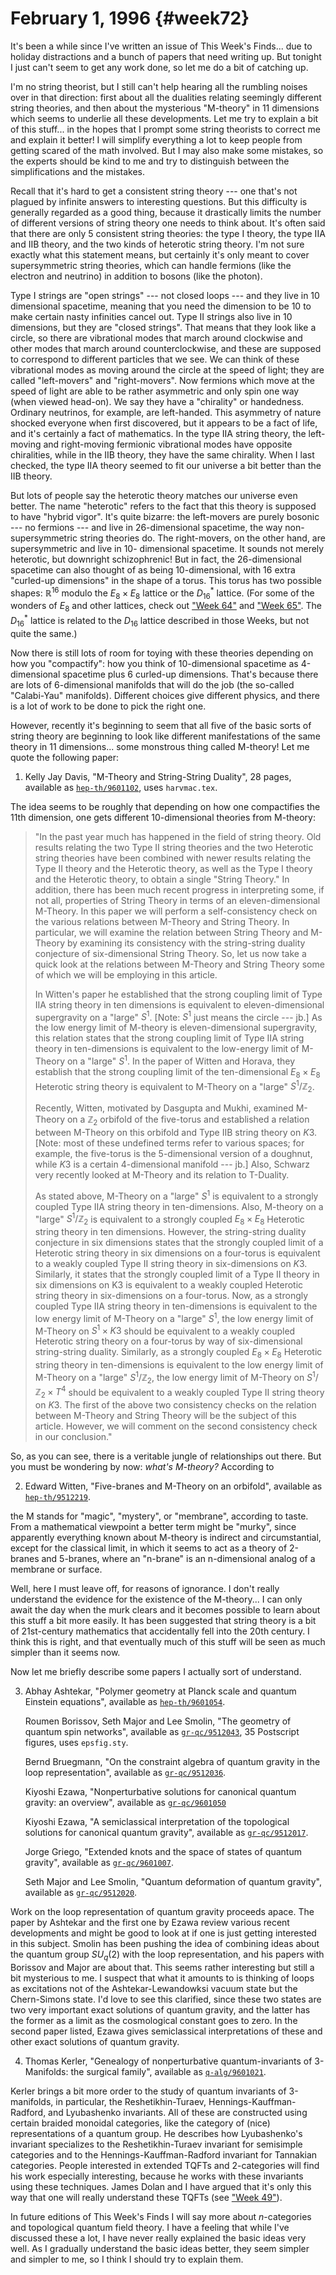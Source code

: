 # February 1, 1996 {#week72}

It's been a while since I've written an issue of This Week's
Finds... due to holiday distractions and a bunch of papers that need
writing up. But tonight I just can't seem to get any work done, so let
me do a bit of catching up.

I'm no string theorist, but I still can't help hearing all the
rumbling noises over in that direction: first about all the dualities
relating seemingly different string theories, and then about the
mysterious "M-theory" in 11 dimensions which seems to underlie all
these developments. Let me try to explain a bit of this stuff... in the
hopes that I prompt some string theorists to correct me and explain it
better! I will simplify everything a lot to keep people from getting
scared of the math involved. But I may also make some mistakes, so the
experts should be kind to me and try to distinguish between the
simplifications and the mistakes.

Recall that it's hard to get a consistent string theory --- one that's
not plagued by infinite answers to interesting questions. But this
difficulty is generally regarded as a good thing, because it drastically
limits the number of different versions of string theory one needs to
think about. It's often said that there are only 5 consistent string
theories: the type I theory, the type IIA and IIB theory, and the two
kinds of heterotic string theory. I'm not sure exactly what this
statement means, but certainly it's only meant to cover supersymmetric
string theories, which can handle fermions (like the electron and
neutrino) in addition to bosons (like the photon).

Type I strings are "open strings" --- not closed loops --- and they live
in 10 dimensional spacetime, meaning that you need the dimension to be
10 to make certain nasty infinities cancel out. Type II strings also
live in 10 dimensions, but they are "closed strings". That means that
they look like a circle, so there are vibrational modes that march
around clockwise and other modes that march around counterclockwise, and
these are supposed to correspond to different particles that we see. We
can think of these vibrational modes as moving around the circle at the
speed of light; they are called "left-movers" and "right-movers".
Now fermions which move at the speed of light are able to be rather
asymmetric and only spin one way (when viewed head-on). We say they have
a "chirality" or handedness. Ordinary neutrinos, for example, are
left-handed. This asymmetry of nature shocked everyone when first
discovered, but it appears to be a fact of life, and it's certainly a
fact of mathematics. In the type IIA string theory, the left-moving and
right-moving fermionic vibrational modes have opposite chiralities,
while in the IIB theory, they have the same chirality. When I last
checked, the type IIA theory seemed to fit our universe a bit better
than the IIB theory.

But lots of people say the heterotic theory matches our universe even
better. The name "heterotic" refers to the fact that this theory is
supposed to have "hybrid vigor". It's quite bizarre: the left-movers
are purely bosonic --- no fermions --- and live in 26-dimensional spacetime,
the way non-supersymmetric string theories do. The right-movers, on the
other hand, are supersymmetric and live in 10- dimensional spacetime. It
sounds not merely heterotic, but downright schizophrenic! But in fact,
the 26-dimensional spacetime can also thought of as being
10-dimensional, with 16 extra "curled-up dimensions" in the shape of a
torus. This torus has two possible shapes: $\mathbb{R}^16$ modulo the $E_8 \times E_8$
lattice or the $D_{16}^*$ lattice. (For some of the wonders of $E_8$ and other
lattices, check out ["Week 64"](#week64) and
["Week 65"](#week65). The $D_{16}^*$ lattice is related to the $D_{16}$
lattice described in those Weeks, but not quite the same.)

Now there is still lots of room for toying with these theories depending
on how you "compactify": how you think of 10-dimensional spacetime as
4-dimensional spacetime plus 6 curled-up dimensions. That's because
there are lots of 6-dimensional manifolds that will do the job (the
so-called "Calabi-Yau" manifolds). Different choices give different
physics, and there is a lot of work to be done to pick the right one.

However, recently it's beginning to seem that all five of the basic
sorts of string theory are beginning to look like different
manifestations of the same theory in 11 dimensions... some monstrous
thing called M-theory! Let me quote the following paper:

1) Kelly Jay Davis, "M-Theory and String-String Duality", 28 pages, available as [`hep-th/9601102`](http://xxx.lanl.gov/abs/hep-th/9601102), uses `harvmac.tex`.

The idea seems to be roughly that depending on how one compactifies the
11th dimension, one gets different 10-dimensional theories from
M-theory:

> "In the past year much has happened in the field of string theory.
> Old results relating the two Type II string theories and the two
> Heterotic string theories have been combined with newer results
> relating the Type II theory and the Heterotic theory, as well as the
> Type I theory and the Heterotic theory, to obtain a single "String
> Theory." In addition, there has been much recent progress in
> interpreting some, if not all, properties of String Theory in terms of
> an eleven-dimensional M-Theory. In this paper we will perform a
> self-consistency check on the various relations between M-Theory and
> String Theory. In particular, we will examine the relation between
> String Theory and M-Theory by examining its consistency with the
> string-string duality conjecture of six-dimensional String Theory. So,
> let us now take a quick look at the relations between M-Theory and
> String Theory some of which we will be employing in this article.
>
> In Witten's paper he established that the strong coupling limit of
> Type IIA string theory in ten dimensions is equivalent to
> eleven-dimensional supergravity on a "large" $S^1$. \[Note: $S^1$ just
> means the circle --- jb.\] As the low energy limit of M-theory is
> eleven-dimensional supergravity, this relation states that the strong
> coupling limit of Type IIA string theory in ten-dimensions is
> equivalent to the low-energy limit of M-Theory on a "large" $S^1$. In
> the paper of Witten and Horava, they establish that the strong
> coupling limit of the ten-dimensional $E_8 \times E_8$ Heterotic string theory
> is equivalent to M-Theory on a "large" $S^1/\mathbb{Z}_2$.
>
> Recently, Witten, motivated by Dasgupta and Mukhi, examined M-Theory
> on a $\mathbb{Z}_2$ orbifold of the five-torus and established a relation between
> M-Theory on this orbifold and Type IIB string theory on $K3$. \[Note:
> most of these undefined terms refer to various spaces; for example,
> the five-torus is the 5-dimensional version of a doughnut, while $K3$ is
> a certain 4-dimensional manifold --- jb.\] Also, Schwarz very recently
> looked at M-Theory and its relation to T-Duality.
>
> As stated above, M-Theory on a "large" $S^1$ is equivalent to a
> strongly coupled Type IIA string theory in ten-dimensions. Also,
> M-theory on a "large" $S^1/\mathbb{Z}_2$ is equivalent to a strongly coupled
> $E_8 \times E_8$ Heterotic string theory in ten dimensions. However, the
> string-string duality conjecture in six dimensions states that the
> strongly coupled limit of a Heterotic string theory in six dimensions
> on a four-torus is equivalent to a weakly coupled Type II string
> theory in six-dimensions on $K3$. Similarly, it states that the strongly
> coupled limit of a Type II theory in six dimensions on K3 is
> equivalent to a weakly coupled Heterotic string theory in
> six-dimensions on a four-torus. Now, as a strongly coupled Type IIA
> string theory in ten-dimensions is equivalent to the low energy limit
> of M-Theory on a "large" $S^1$, the low energy limit of M-Theory on
> $S^1 \times K3$ should be equivalent to a weakly coupled Heterotic string
> theory on a four-torus by way of six-dimensional string-string
> duality. Similarly, as a strongly coupled $E_8 \times E_8$ Heterotic string
> theory in ten-dimensions is equivalent to the low energy limit of
> M-Theory on a "large" $S^1/\mathbb{Z}_2$, the low energy limit of M-Theory on
> $S^1/\mathbb{Z}_2 \times T^4$ should be equivalent to a weakly coupled Type II
> string theory on $K3$. The first of the above two consistency checks on
> the relation between M-Theory and String Theory will be the subject of
> this article. However, we will comment on the second consistency check
> in our conclusion."

So, as you can see, there is a veritable jungle of relationships out
there. But you must be wondering by now: *what's M-theory?* According
to

2) Edward Witten, "Five-branes and M-Theory on an orbifold", available as [`hep-th/9512219`](http://xxx.lanl.gov/abs/hep-th/9512219).

the M stands for "magic", "mystery", or "membrane", according to
taste. From a mathematical viewpoint a better term might be "murky",
since apparently everything known about M-theory is indirect and
circumstantial, except for the classical limit, in which it seems to act
as a theory of 2-branes and 5-branes, where an "n-brane" is an
n-dimensional analog of a membrane or surface.

Well, here I must leave off, for reasons of ignorance. I don't really
understand the evidence for the existence of the M-theory... I can only
await the day when the murk clears and it becomes possible to learn
about this stuff a bit more easily. It has been suggested that string
theory is a bit of 21st-century mathematics that accidentally fell into
the 20th century. I think this is right, and that eventually much of
this stuff will be seen as much simpler than it seems now.

Now let me briefly describe some papers I actually sort of understand.

3) Abhay Ashtekar, "Polymer geometry at Planck scale and quantum Einstein equations", available as [`hep-th/9601054`](http://xxx.lanl.gov/abs/hep-th/9601054).

    Roumen Borissov, Seth Major and Lee Smolin, "The geometry of quantum spin networks", available as [`gr-qc/9512043`](http://xxx.lanl.gov/abs/gr-qc/9512043), 35 Postscript figures, uses `epsfig.sty`.

    Bernd Bruegmann, "On the constraint algebra of quantum gravity in the loop representation", available as [`gr-qc/9512036`](http://xxx.lanl.gov/abs/gr-qc/9512036).

    Kiyoshi Ezawa, "Nonperturbative solutions for canonical quantum gravity: an overview", available as [`gr-qc/9601050`](http://xxx.lanl.gov/abs/gr-qc/9601050)

    Kiyoshi Ezawa, "A semiclassical interpretation of the topological solutions for canonical quantum gravity", available as [`gr-qc/9512017`](http://xxx.lanl.gov/abs/gr-qc/9512017).

    Jorge Griego, "Extended knots and the space of states of quantum gravity", available as [`gr-qc/9601007`](http://xxx.lanl.gov/abs/gr-qc/9601007).

    Seth Major and Lee Smolin, "Quantum deformation of quantum gravity", available as [`gr-qc/9512020`](http://xxx.lanl.gov/abs/gr-qc/9512020).

Work on the loop representation of quantum gravity proceeds apace. The
paper by Ashtekar and the first one by Ezawa review various recent
developments and might be good to look at if one is just getting
interested in this subject. Smolin has been pushing the idea of
combining ideas about the quantum group $SU_q(2)$ with the loop
representation, and his papers with Borissov and Major are about that.
This seems rather interesting but still a bit mysterious to me. I
suspect that what it amounts to is thinking of loops as excitations not
of the Ashtekar-Lewandowksi vacuum state but the Chern-Simons state.
I'd love to see this clarified, since these two states are two very
important exact solutions of quantum gravity, and the latter has the
former as a limit as the cosmological constant goes to zero. In the
second paper listed, Ezawa gives semiclassical interpretations of these
and other exact solutions of quantum gravity.

4) Thomas Kerler, "Genealogy of nonperturbative quantum-invariants of 3-Manifolds: the surgical family", available as [`q-alg/9601021`](http://xxx.lanl.gov/abs/q-alg/9601021).

Kerler brings a bit more order to the study of quantum invariants of
3-manifolds, in particular, the Reshetikhin-Turaev,
Hennings-Kauffman-Radford, and Lyubashenko invariants. All of these are
constructed using certain braided monoidal categories, like the category
of (nice) representations of a quantum group. He describes how
Lyubashenko's invariant specializes to the Reshetikhin-Turaev invariant
for semisimple categories and to the Hennings-Kauffman-Radford invariant
for Tannakian categories. People interested in extended TQFTs and
2-categories will find his work especially interesting, because he works
with these invariants using these techniques. James Dolan and I have
argued that it's only this way that one will really understand these
TQFTs (see ["Week 49"](#week49)).

In future editions of This Week's Finds I will say more about
$n$-categories and topological quantum field theory. I have a feeling that
while I've discussed these a lot, I have never really explained the
basic ideas very well. As I gradually understand the basic ideas better,
they seem simpler and simpler to me, so I think I should try to explain
them.
